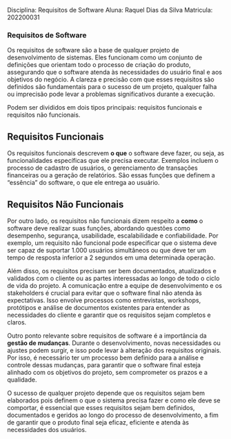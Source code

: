 Disciplina: Requisitos de Software
Aluna: Raquel Dias da Silva
Matricula: 202200031

### Requisitos de Software

Os requisitos de software são a base de qualquer projeto de desenvolvimento de sistemas. Eles funcionam como um conjunto de definições que orientam todo o processo de criação do produto, assegurando que o software atenda às necessidades do usuário final e aos objetivos do negócio. A clareza e precisão com que esses requisitos são definidos são fundamentais para o sucesso de um projeto, qualquer falha ou imprecisão pode levar a problemas significativos durante a execução.

Podem ser divididos em dois tipos principais: requisitos funcionais e requisitos não funcionais. 

## Requisitos Funcionais

Os requisitos funcionais descrevem **o que** o software deve fazer, ou seja, as funcionalidades específicas que ele precisa executar. Exemplos incluem o processo de cadastro de usuários, o gerenciamento de transações financeiras ou a geração de relatórios. São essas funções que definem a “essência” do software, o que ele entrega ao usuário.

## Requisitos Não Funcionais

Por outro lado, os requisitos não funcionais dizem respeito a **como** o software deve realizar suas funções, abordando questões como desempenho, segurança, usabilidade, escalabilidade e confiabilidade. Por exemplo, um requisito não funcional pode especificar que o sistema deve ser capaz de suportar 1.000 usuários simultâneos ou que deve ter um tempo de resposta inferior a 2 segundos em uma determinada operação. 

Além disso, os requisitos precisam ser bem documentados, atualizados e validados com o cliente ou as partes interessadas ao longo de todo o ciclo de vida do projeto. A comunicação entre a equipe de desenvolvimento e os stakeholders é crucial para evitar que o software final não atenda às expectativas. Isso envolve processos como entrevistas, workshops, protótipos e análise de documentos existentes para entender as necessidades do cliente e garantir que os requisitos sejam completos e claros.

Outro ponto relevante sobre requisitos de software é a importância da **gestão de mudanças**. Durante o desenvolvimento, novas necessidades ou ajustes podem surgir, e isso pode levar à alteração dos requisitos originais. Por isso, é necessário ter um processo bem definido para a análise e controle dessas mudanças, para garantir que o software final esteja alinhado com os objetivos do projeto, sem comprometer os prazos e a qualidade.

O sucesso de qualquer projeto depende que os requisitos sejam bem elaborados pois definem o que o sistema precisa fazer e como ele deve se comportar, é essencial que esses requisitos sejam bem definidos, documentados e geridos ao longo do processo de desenvolvimento, a fim de garantir que o produto final seja eficaz, eficiente e atenda às necessidades dos usuários.
